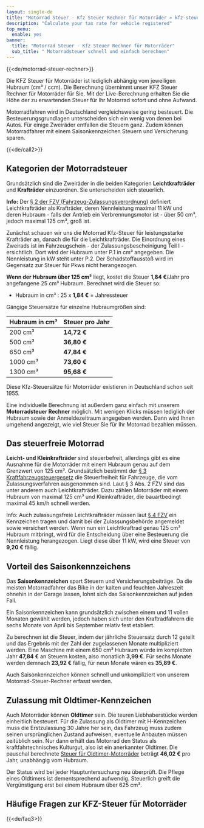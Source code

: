```yaml
---
layout: single-de
title: "Motorrad Steuer - Kfz Steuer Rechner für Motorräder » kfz-steuer.wiki"
description: "Calculate your tax rate for vehicle registered"
top_menu:
  enable: yes
banner:
  title: "Motorrad Steuer - Kfz Steuer Rechner für Motorräder"
  sub_title: " Motorradsteuer schnell und einfach berechnen"
---
```


{{<de/motorrad-steuer-rechner>}}

Die KFZ Steuer für Motorräder ist lediglich abhängig vom jeweiligen Hubraum (cm³ / ccm). Die Berechnung übernimmt unser KFZ Steuer Rechner für Motorräder für Sie. Mit der Live-Berechnung erhalten Sie die Höhe der zu erwartenden Steuer für Ihr Motorrad sofort und ohne Aufwand.

Motorradfahren wird in Deutschland vergleichsweise gering besteuert. Die Besteuerungsgrundlagen unterscheiden sich ein wenig von denen bei Autos. Für einige Zweiräder entfallen die Steuern ganz. Zudem können Motorradfahrer mit einem Saisonkennzeichen Steuern und Versicherung sparen.



{{<de/call2>}}



## Kategorien der Motorradsteuer

Grundsätzlich sind die Zweiräder in die beiden Kategorien **Leichtkrafträder** und **Krafträder** einzuordnen. Sie unterscheiden sich steuerlich.

**Info:** Der [§ 2 der FZV (Fahrzeug-Zulassungsverordnung)](https://www.gesetze-im-internet.de/fzv_2011/__2.html) definiert Leichtkrafträder als Krafträder, deren Nennleistung maximal 11 kW und deren Hubraum - falls der Antrieb ein Verbrennungsmotor ist - über 50 cm³, jedoch maximal 125 cm³, groß ist.

Zunächst schauen wir uns die Motorrad Kfz-Steuer für leistungsstarke Krafträder an, danach die für die Leichtkrafträder. Die Einordnung eines Zweirads ist im Fahrzeugschein - der Zulassungsbescheinigung Teil I - ersichtlich. Dort wird der Hubraum unter P.1 in cm³ angegeben. Die Nennleistung in kW steht unter P.2. Der Schadstoffausstoß wird im Gegensatz zur Steuer für Pkws nicht herangezogen.

**Wenn der Hubraum über 125 cm³** liegt, kostet die Steuer **1,84 €**/Jahr pro angefangene 25 cm³ Hubraum. Berechnet wird die Steuer so:

- Hubraum in cm³ : 25 x **1,84 €** = Jahressteuer

Gängige Steuersätze für einzelne Hubraumgrößen sind:

| Hubraum in cm³ | Steuer pro Jahr |
| -------------- | --------------- |
| 200 cm³        | **14,72 €**     |
| 500 cm³        | **36,80 €**     |
| 650 cm³        | **47,84 €**     |
| 1000 cm³       | **73,60 €**     |
| 1300 cm³       | **95,68 €**     |

Diese Kfz-Steuersätze für Motorräder existieren in Deutschland schon seit 1955.

Eine individuelle Berechnung ist außerdem ganz einfach mit unserem **Motorradsteuer Rechner** möglich. Mit wenigen Klicks müssen lediglich der Hubraum sowie der Anmeldezeitraum angegeben werden. Dann wird Ihnen umgehend angezeigt, wie viel Steuer Sie für Ihr Motorrad bezahlen müssen.

## Das steuerfreie Motorrad

**Leicht- und Kleinkrafträder** sind steuerbefreit, allerdings gibt es eine Ausnahme für die Motorräder mit einem Hubraum genau auf dem Grenzwert von 125 cm³. Grundsätzlich bestimmt der [§ 3 Kraftfahrzeugsteuergesetz](https://www.gesetze-im-internet.de/kraftstg/__3.html) die Steuerfreiheit für Fahrzeuge, die vom Zulassungsverfahren ausgenommen sind. Laut § 3 Abs. 2 FZV sind das unter anderem auch Leichtkrafträder. Dazu zählen Motorräder mit einem Hubraum von maximal 125 cm³ und Kleinkrafträder, die bauartbedingt maximal 45 km/h schnell werden.

Info: Auch zulassungsfreie Leichtkrafträder müssen laut [§ 4 FZV](https://www.gesetze-im-internet.de/fzv_2011/__4.html) ein Kennzeichen tragen und damit bei der Zulassungsbehörde angemeldet sowie versichert werden. Wenn nun ein Leichtkraftrad genau 125 cm³ Hubraum mitbringt, wird für die Entscheidung über eine Besteuerung die Nennleistung herangezogen. Liegt diese über 11 kW, wird eine Steuer von **9,20 €** fällig.

## Vorteil des Saisonkennzeichens

Das **Saisonkennzeichen** spart Steuern und Versicherungsbeiträge. Da die meisten Motorradfahrer das Bike in der kalten und feuchten Jahreszeit ohnehin in der Garage lassen, lohnt sich das Saisonkennzeichen auf jeden Fall.

Ein Saisonkennzeichen kann grundsätzlich zwischen einem und 11 vollen Monaten gewählt werden, jedoch haben sich unter den Kraftradfahrern die sechs Monate von April bis September relativ fest etabliert.

Zu berechnen ist die Steuer, indem der jährliche Steuersatz durch 12 geteilt und das Ergebnis mit der Zahl der zugelassenen Monate multipliziert werden. Eine Maschine mit einem 650 cm³ Hubraum würde im kompletten Jahr **47,84 €** an Steuern kosten, also monatlich **3,99 €**. Für sechs Monate werden demnach **23,92 €** fällig, für neun Monate wären es **35,89 €**.

Auch Saisonkennzeichen können schnell und unkompliziert von unserem Motorrad-Steuer-Rechner erfasst werden.

## Zulassung mit Oldtimer-Kennzeichen

Auch Motorräder können **Oldtimer** sein. Die teuren Liebhaberstücke werden einheitlich besteuert. Für die Zulassung als Oldtimer mit H-Kennzeichen muss die Erstzulassung 30 Jahre her sein, das Fahrzeug muss zudem seinen ursprünglichen Zustand aufweisen, eventuelle Anbauten müssen zeitüblich sein. Nur dann erhält das Motorrad den Status als kraftfahrtechnisches Kulturgut, also ist ein anerkannter Oldtimer. Die pauschal berechnete [Steuer für Oldtimer-Motorräder](https://kfz-steuer.wiki/de/oldtimer-steuer-rechner/) beträgt **46,02 €** pro Jahr, unabhängig vom Hubraum.

Der Status wird bei jeder Hauptuntersuchung neu überprüft. Die Pflege eines Oldtimers ist dementsprechend aufwendig. Steuerlich greift die Vergünstigung erst bei einem Hubraum über 625 cm³.

## Häufige Fragen zur KFZ-Steuer für Motorräder



{{<de/faq3>}}
